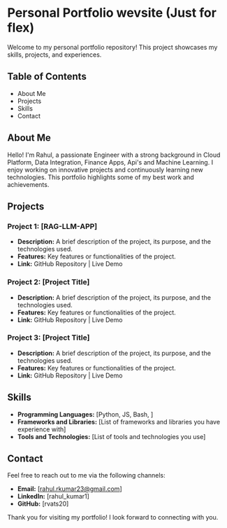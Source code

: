 # Personal Portfolio wevsite (Just for flex)

Welcome to my personal portfolio repository! This project showcases my skills, projects, and experiences.

## Table of Contents

- About Me
- Projects
- Skills
- Contact

## About Me

Hello! I'm Rahul, a passionate Engineer with a strong background in Cloud Platform, Data Integration, Finance Apps, Api's and Machine Learning. I enjoy working on innovative projects and continuously learning new technologies. This portfolio highlights some of my best work and achievements.

## Projects

### Project 1: [RAG-LLM-APP]

- **Description:** A brief description of the project, its purpose, and the technologies used.
- **Features:** Key features or functionalities of the project.
- **Link:** GitHub Repository | Live Demo

### Project 2: [Project Title]

- **Description:** A brief description of the project, its purpose, and the technologies used.
- **Features:** Key features or functionalities of the project.
- **Link:** GitHub Repository | Live Demo

### Project 3: [Project Title]

- **Description:** A brief description of the project, its purpose, and the technologies used.
- **Features:** Key features or functionalities of the project.
- **Link:** GitHub Repository | Live Demo

## Skills

- **Programming Languages:** [Python, JS, Bash, ]
- **Frameworks and Libraries:** [List of frameworks and libraries you have experience with]
- **Tools and Technologies:** [List of tools and technologies you use]

## Contact

Feel free to reach out to me via the following channels:

- **Email:** [rahul.rkumar23@gmail.com]
- **LinkedIn:** [rahul_kumar1]
- **GitHub:** [rvats20]

Thank you for visiting my portfolio! I look forward to connecting with you.
